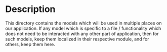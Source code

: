 # Description

This directory contains the models which will be used in multiple places on our application. If any model which is specific to a file / functionality which does not need to be interacted with any other part of application, then for such models, keep them localized in their respective module, and for others, keep them here.
